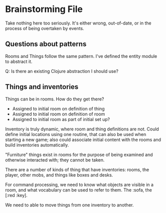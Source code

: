 # Brainstorming File

Take nothing here too seriously.  It's either wrong, out-of-date, or in
the process of being overtaken by events.

## Questions about patterns

Rooms and Things follow the same pattern.  I've defined the entity module
to abstract it.  

Q: Is there an existing Clojure abstraction I should use?


## Things and inventories

Things can be in rooms.  How do they get there?

* Assigned to initial room on definition of thing
* Assigned to initial room on definition of room
* Assigned to initial room as part of initial set up?

Inventory is truly dynamic, where room and thing definitions are not.
Could define initial locations using one routine, that can also be used
when starting a new game; also could associate initial content with the
rooms and build inventories automatically.

"Furniture" things exist in rooms for the purpose of being examined and
otherwise interacted with; they cannot be taken.

There are a number of kinds of thing that have inventories: rooms, the player,
other mobs, and things like boxes and desks.

For command processing, we need to know what objects are visible in a room,
and what vocabulary can be used to refer to them.  The :sofa, the [:red :key].

We need to able to move things from one inventory to another.  